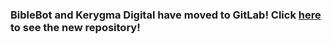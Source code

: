 <p align="center">
    <h3>BibleBot and Kerygma Digital have moved to GitLab! Click <a href="https://gitlab.com/kerygmadigital/biblebot/web">here</a> to see the new repository!</h3>
</p>
